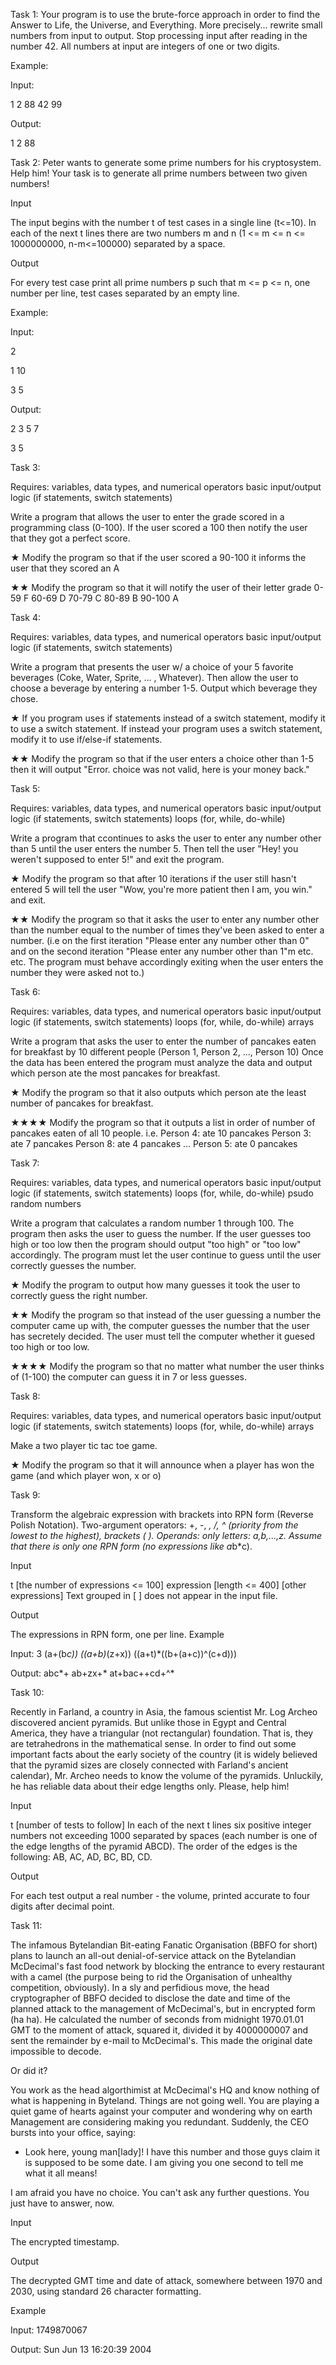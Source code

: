 Task 1:
Your program is to use the brute-force approach in order to find the Answer to Life, the Universe, and Everything. More precisely... rewrite small numbers from input to output. Stop processing input after reading in the number 42. All numbers at input are integers of one or two digits.

Example:

Input:

1
2
88
42
99

Output:

1
2
88

Task 2:
Peter wants to generate some prime numbers for his cryptosystem. Help him! Your task is to generate all prime numbers between two given numbers!

Input

The input begins with the number t of test cases in a single line (t<=10). In each of the next t lines there are two numbers m and n (1 <= m <= n <= 1000000000, n-m<=100000) separated by a space.

Output

For every test case print all prime numbers p such that m <= p <= n, one number per line, test cases separated by an empty line.

Example:

Input:

2

1 10

3 5

Output:

2
3
5
7

3
5

Task 3:

Requires:
variables, data types, and numerical operators
basic input/output
logic (if statements, switch statements)

Write a program that allows the user to enter the grade scored in a programming class (0-100).
If the user scored a 100 then notify the user that they got a perfect score.

★ Modify the program so that if the user scored a 90-100 it informs the user that they scored an A

★★ Modify the program so that it will notify the user of their letter grade
0-59 F 60-69 D 70-79 C 80-89 B 90-100 A

Task 4:

Requires:
variables, data types, and numerical operators
basic input/output
logic (if statements, switch statements)

Write a program that presents the user w/ a choice of your 5 favorite beverages (Coke, Water, Sprite, ... , Whatever).
Then allow the user to choose a beverage by entering a number 1-5.
Output which beverage they chose.

★ If you program uses if statements instead of a switch statement, modify it to use a switch statement.
If instead your program uses a switch statement, modify it to use if/else-if statements.

★★ Modify the program so that if the user enters a choice other than 1-5 then it will output "Error. choice was not valid, here is your money back."

Task 5:

Requires:
variables, data types, and numerical operators
basic input/output
logic (if statements, switch statements)
loops (for, while, do-while)

Write a program that ccontinues to asks the user to enter any number other than 5 until the user enters the number 5.
Then tell the user "Hey! you weren't supposed to enter 5!" and exit the program.

★ Modify the program so that after 10 iterations if the user still hasn't entered 5 will tell the user "Wow, you're more patient then I am, you win." and exit.

★★ Modify the program so that it asks the user to enter any number other than the number equal to the number of times they've been asked to enter a number. (i.e on the first iteration "Please enter any number other than 0" and on the second iteration "Please enter any number other than 1"m etc. etc. The program must behave accordingly exiting when the user enters the number they were asked not to.)

Task 6:

Requires:
variables, data types, and numerical operators
basic input/output
logic (if statements, switch statements)
loops (for, while, do-while)
arrays

Write a program that asks the user to enter the number of pancakes eaten for breakfast by 10 different people (Person 1, Person 2, ..., Person 10)
Once the data has been entered the program must analyze the data and output which person ate the most pancakes for breakfast.

★ Modify the program so that it also outputs which person ate the least number of pancakes for breakfast.

★★★★ Modify the program so that it outputs a list in order of number of pancakes eaten of all 10 people.
i.e.
Person 4: ate 10 pancakes
Person 3: ate 7 pancakes
Person 8: ate 4 pancakes
...
Person 5: ate 0 pancakes

Task 7:

Requires:
variables, data types, and numerical operators
basic input/output
logic (if statements, switch statements)
loops (for, while, do-while)
psudo random numbers

Write a program that calculates a random number 1 through 100. The program then asks the user to guess the number.
If the user guesses too high or too low then the program should output "too high" or "too low" accordingly.
The program must let the user continue to guess until the user correctly guesses the number.

★ Modify the program to output how many guesses it took the user to correctly guess the right number.

★★ Modify the program so that instead of the user guessing a number the computer came up with, the computer guesses the number that the user has secretely decided. The user must tell the computer whether it guesed too high or too low.

★★★★ Modify the program so that no matter what number the user thinks of (1-100) the computer can guess it in 7 or less guesses.

Task 8:

Requires:
variables, data types, and numerical operators
basic input/output
logic (if statements, switch statements)
loops (for, while, do-while)
arrays

Make a two player tic tac toe game.

★ Modify the program so that it will announce when a player has won the game (and which player won, x or o)

Task 9:

Transform the algebraic expression with brackets into RPN form (Reverse Polish Notation). Two-argument operators: +, -, *, /, ^ (priority from the lowest to the highest), brackets ( ). Operands: only letters: a,b,...,z. Assume that there is only one RPN form (no expressions like a*b*c).

Input

t [the number of expressions <= 100]
expression [length <= 400]
[other expressions]
Text grouped in [ ] does not appear in the input file.

Output

The expressions in RPN form, one per line.
Example

Input:
3
(a+(b*c))
((a+b)*(z+x))
((a+t)*((b+(a+c))^(c+d)))

Output:
abc*+
ab+zx+*
at+bac++cd+^*

Task 10:


Recently in Farland, a country in Asia, the famous scientist Mr. Log Archeo discovered ancient pyramids. But unlike those in Egypt and Central America, they have a triangular (not rectangular) foundation. That is, they are tetrahedrons in the mathematical sense. In order to find out some important facts about the early society of the country (it is widely believed that the pyramid sizes are closely connected with Farland's ancient calendar), Mr. Archeo needs to know the volume of the pyramids. Unluckily, he has reliable data about their edge lengths only. Please, help him!

Input

t [number of tests to follow] In each of the next t lines six positive integer numbers not exceeding 1000 separated by spaces (each number is one of the edge lengths of the pyramid ABCD). The order of the edges is the following: AB, AC, AD, BC, BD, CD.

Output

For each test output a real number - the volume, printed accurate to four digits after decimal point.

Task 11:


The infamous Bytelandian Bit-eating Fanatic Organisation (BBFO for short) plans to launch an all-out denial-of-service attack on the Bytelandian McDecimal's fast food network by blocking the entrance to every restaurant with a camel (the purpose being to rid the Organisation of unhealthy competition, obviously). In a sly and perfidious move, the head cryptographer of BBFO decided to disclose the date and time of the planned attack to the management of McDecimal's, but in encrypted form (ha ha). He calculated the number of seconds from midnight 1970.01.01 GMT to the moment of attack, squared it, divided it by 4000000007 and sent the remainder by e-mail to McDecimal's. This made the original date impossible to decode.

Or did it?

You work as the head algorthimist at McDecimal's HQ and know nothing of what is happening in Byteland. Things are not going well. You are playing a quiet game of hearts against your computer and wondering why on earth Management are considering making you redundant. Suddenly, the CEO bursts into your office, saying:

- Look here, young man[lady]! I have this number and those guys claim it is supposed to be some date. I am giving you one second to tell me what it all means!

I am afraid you have no choice. You can't ask any further questions.
You just have to answer, now.

Input

The encrypted timestamp.

Output

The decrypted GMT time and date of attack, somewhere between 1970 and 2030, using standard 26 character formatting.

Example

Input:
1749870067

Output:
Sun Jun 13 16:20:39 2004
